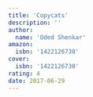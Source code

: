 ```yaml
---
title: 'Copycats'
description: ''
author:
  name: 'Oded Shenkar'
amazon:
  isbn: '1422126730'
cover:
  isbn: '1422126730'
rating: 4
date: 2017-06-29
---
```

